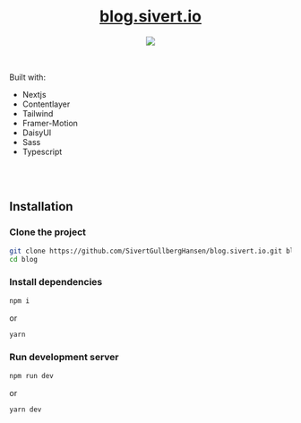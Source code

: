 <div align=center>
<h1><a href='https://blog.sivert.io'>blog.sivert.io</a></h1>
<img src='docs/image.png' />
</div>

<br />
<br />

Built with:
- Nextjs
- Contentlayer
- Tailwind
- Framer-Motion
- DaisyUI
- Sass
- Typescript

<br />
<br />

## Installation

### Clone the project
```sh
git clone https://github.com/SivertGullbergHansen/blog.sivert.io.git blog
cd blog
```

### Install dependencies
```sh
npm i
```
or
```sh
yarn
```

### Run development server
```sh
npm run dev
```
or
```sh
yarn dev
```
